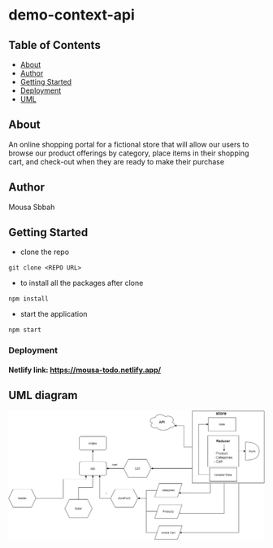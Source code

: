 # demo-context-api

## Table of Contents

- [About](#about)
- [Author](#Author)
- [Getting Started](#getting_started)
- [Deployment](#Deployment)
- [UML](#UML)

## About <a name = "about"></a>

An online shopping portal for a fictional store that will allow our users to browse our product offerings by category, place items in their shopping cart, and check-out when they are ready to make their purchase


## Author <a name = "Author"></a>

Mousa Sbbah

## Getting Started <a name = "getting_started"></a>

- clone the repo 

```
git clone <REPO URL>
```

- to install all the packages after clone

```
npm install
```

- start the application
```
npm start
```

### Deployment <a name = "Deployment"></a>

#### **Netlify** link:  https://mousa-todo.netlify.app/



## UML diagram <a name = "UML"></a>

![uml](uml.png)
